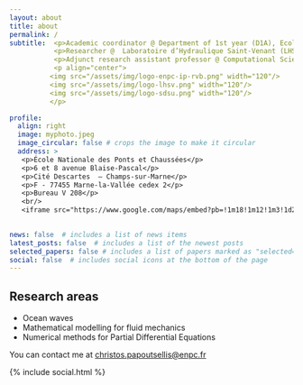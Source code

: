 ```yaml
---
layout: about
title: about
permalink: /
subtitle:  <p>Academic coordinator @ Department of 1st year (D1A), Ecole Nationale des Ponts et Chaussées (ENPC) -     Institut Polytechnique de Paris (IPP)</p>
           <p>Researcher @  Laboratoire d’Hydraulique Saint-Venant (LHSV)</p>
           <p>Adjunct research assistant professor @ Computational Science Research Center (CSRC) - San Diego State University (SDSU)</p> 
           <p align="center">
          <img src="/assets/img/logo-enpc-ip-rvb.png" width="120"/>
          <img src="/assets/img/logo-lhsv.png" width="120"/>
          <img src="/assets/img/logo-sdsu.png" width="120"/>
          </p>

profile:
  align: right
  image: myphoto.jpeg
  image_circular: false # crops the image to make it circular
  address: >
   <p>École Nationale des Ponts et Chaussées</p>
   <p>6 et 8 avenue Blaise-Pascal</p>
   <p>Cité Descartes  – Champs-sur-Marne</p>
   <p>F - 77455 Marne-la-Vallée cedex 2</p>
   <p>Bureau V 208</p>
   <br/>
   <iframe src="https://www.google.com/maps/embed?pb=!1m18!1m12!1m3!1d2625.8961328681676!2d2.585828877060099!3d48.84111987132994!2m3!1f0!2f0!3f0!3m2!1i1024!2i768!4f13.1!3m3!1m2!1s0x47e60e2d7f85dc39%3A0x14058c059473d90b!2s%C3%89cole%20des%20ponts%20ParisTech!5e0!3m2!1sen!2sfr!4v1756750198016!5m2!1sen!2sfr" width="150" height="112" style="border:0;" allowfullscreen="" loading="lazy" referrerpolicy="no-referrer-when-downgrade"></iframe>

    
news: false  # includes a list of news items
latest_posts: false  # includes a list of the newest posts
selected_papers: false # includes a list of papers marked as "selected={true}"
social: false  # includes social icons at the bottom of the page
---
```


## Research areas

- Ocean waves
- Mathematical modelling for fluid mechanics  
- Numerical methods for Partial Differential Equations

You can contact me at christos.papoutsellis@enpc.fr

<div class="social about-social">
  <div class="contact-icons">
    {% include social.html %}
  </div>
</div>